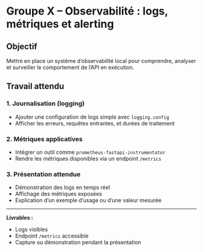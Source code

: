 # Groupe X – Observabilité : logs, métriques et alerting

## Objectif
Mettre en place un système d’observabilité local pour comprendre, analyser et surveiller le comportement de l’API en exécution.

## Travail attendu

### 1. Journalisation (logging)
- Ajouter une configuration de logs simple avec `logging.config`
- Afficher les erreurs, requêtes entrantes, et durées de traitement

### 2. Métriques applicatives
- Intégrer un outil comme `prometheus-fastapi-instrumentator`
- Rendre les métriques disponibles via un endpoint `/metrics`

### 3. Présentation attendue
- Démonstration des logs en temps réel
- Affichage des métriques exposées
- Explication d’un exemple d’usage ou d’une valeur mesurée

---

**Livrables :**
- Logs visibles
- Endpoint `/metrics` accessible
- Capture ou démonstration pendant la présentation
